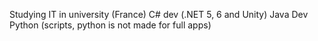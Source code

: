 Studying IT in university (France)
C# dev (.NET 5, 6 and Unity)
Java Dev
Python (scripts, python is not made for full apps)
